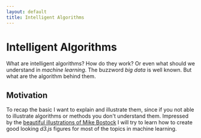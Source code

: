 ```yaml
---
layout: default
title: Intelligent Algorithms
---
```



Intelligent Algorithms
==========

What are intelligent algorithms? How do they work? Or even what should we understand in *machine learning*. The buzzword *big data* is well known. But what are the algorithm behind them.

Motivation
-----------

To recap the basic I want to explain and illustrate them, since if you not able to illustrate algorithms or methods you don't understand them. Impressed by the [beautiful illustrations of Mike Bostock][mike] I will try to learn how to create good looking *d3.js* figures for most of the topics in machine learning.

[mike]:http://bost.ocks.org/mike/